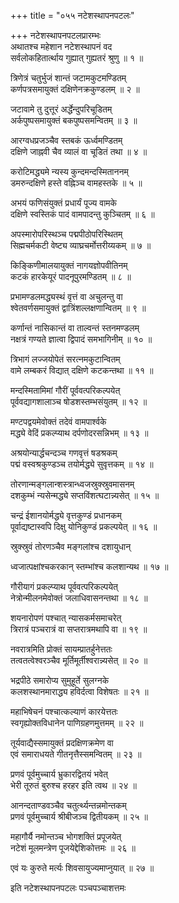 +++
title = "०५५ नटेशस्थापनपटलः"

+++
नटेशस्थापनपटलप्रारम्भः    
अथातश्च महेशान नटेशस्थापनं वद  
सर्वलोकहितार्त्थाय गुह्यात् गुह्यतरं श्रुणु ॥ १ ॥


त्रिणेत्रं चतुर्भुजं शान्तं जटामकुटमण्डितम्  
कर्णपत्रसमायुक्तं दक्षिणेनक्रकुण्डलम् ॥ २ ॥



जटावामे तु दुत्तूरं अर्द्धेन्दुपरिचूडितम्  
अर्कपुष्पसमायुक्तं बकपुष्पसमन्वितम् ॥ ३ ॥


आरग्वधप्रजञ्चैव स्तबकं ऊर्ध्वमण्डितम्  
दक्षिणे जाह्नवी चैव व्यालं वा चूडितं तथा ॥ ४ ॥


करोटिमद्ध्यमे न्यस्य कुन्दमन्दस्मिताननम्  
डमरुन्दक्षिणे हस्ते वह्निञ्च वामहस्तके ॥ ५ ॥


अभयं फणिसंयुक्तं प्रधार्यं पूज्य वामके  
दक्षिणे स्वस्तिकं पादं वामपादन्तु कुञ्चितम् ॥ ६ ॥


अपस्मारोपरिस्थञ्च पद्मपीठोपरिस्थितम्  
सिह्मचर्मकटी वेष्ट्य व्याघ्रचर्मोत्तरीय्यकम् ॥ ७ ॥


किङ्किणीमालयायुक्तं नागयज्ञोपवीतिनम्  
कटकं हारकेयूरं पादनूपुरमण्डितम् ॥ ८ ॥


प्रभामण्डलमद्ध्यस्थं वृत्तं वा अचुलन्तु वा  
श्वेतवर्णसमायुक्तं द्वात्रिंशल्लक्षणान्वितम् ॥ ९ ॥


कर्णान्तं नासिकान्तं वा ताल्वन्तं स्तनमण्डलम्  
नक्षत्रं गण्यते ज्ञात्वा द्विपादं समभागिनीम् ॥ १० ॥


त्रिभागं लज्जयोपेतं सरत्नमकुटान्वितम्  
वामे लम्बकरं विद्यात् दक्षिणे कटकन्तथा ॥ ११ ॥


मन्दस्मितामिमां गौरीं पूर्ववत्परिकल्पयेत्  
पूर्ववद्यागशालाञ्च षोडशस्तम्भसंयुतम् ॥ १२ ॥


मण्टपद्वयमेवोक्तं तदेवं वामपार्श्वके  
मद्ध्ये वेदिं प्रकल्प्याथ दर्पणोदरसन्निभम् ॥ १३ ॥


अश्रयोन्यार्द्धचन्दञ्च गणवृत्तं षडश्रकम्  
पद्मं वस्वश्रकुण्डञ्च तयोर्मद्ध्ये सुवृत्तकम् ॥ १४ ॥


तोरणान्मङ्गलान्शस्त्रान्ध्वजस्रुक्स्रुवमासनम्  
दशकुम्भं न्यसेन्मद्ध्ये सप्तविंशत्घटान्न्यसेत् ॥ १५ ॥


चन्द्रं ईशानयोर्मद्ध्ये वृत्तकुण्डं प्रधानकम्  
पूर्वाद्यष्टास्वपि दिक्षु योनिकुण्डं प्रकल्पयेत् ॥ १६ ॥


स्रुक्स्रुवं तोरणञ्चैव मङ्गलांश्च दशायुधान्  

ध्वजात्पक्षांश्चकरकान् स्तम्भांश्च कलशान्यथ ॥ १७ ॥


गौरीयागं प्रकल्प्याथ पूर्ववत्परिकल्पयेत्  
नेत्रोन्मीलनमेवोक्तं जलाधिवासनन्तथा ॥ १८ ॥


शयनारोपणं पश्चात् न्यासकर्मसमाचरेत्  
त्रिरात्रं पञ्चरात्रं वा सप्तरात्रमथापि वा ॥ १९ ॥


नवरात्रमिति प्रोक्तं सायम्प्रातर्हुनेत्ततः  
तत्वतत्वेश्वरञ्चैव मूर्तिमूर्तीश्वरान्न्यसेत् ॥ २० ॥


भद्रपीठे समारोप्य सुमुहूर्ते सुलग्नके  
कलशस्थानमाराद्ध्य हविर्दत्वा विशेषतः ॥ २१ ॥


महाभिषेचनं पश्चात्कल्याणं कारयेत्ततः  
स्वगृह्योक्तविधानेन पाणिग्रहणमुत्तमम् ॥ २२ ॥


तूर्यवाद्यैस्समायुक्तं प्रदक्षिणक्रमेण वा  
एवं समाराधयते गीतनृत्तैस्समन्वितम् ॥ २३ ॥


प्रणवं पूर्वमुच्चार्य भ्रुकारद्वितयं भवेत्  
भेरी तूरुतं बुरुश्च हरहर इति त्वथ ॥ २४ ॥


आनन्दताण्डवञ्चैव चतुर्त्थ्यन्तन्नमोन्तकम्  
प्रणवं पूर्वमुच्चार्य श्रीबीजञ्च द्वितीयकम् ॥ २५ ॥


महागौर्यै नमोन्तञ्च भोगशक्तिं प्रपूजयेत्  
नटेशं मूलमन्त्रेण पूजयेद्देशिकोत्तमः ॥ २६ ॥


एवं यः कुरुते मर्त्यः शिवसायुज्यमाप्नुयात् ॥ २७ ॥


इति नटेशस्थापनपटलः पञ्चपञ्चाशत्तमः  
